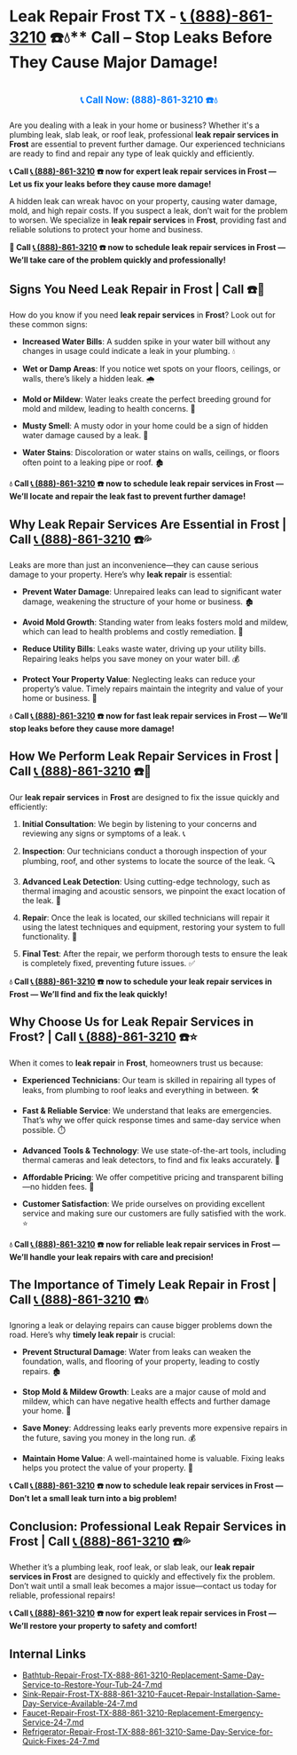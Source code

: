 # Leak Repair Frost TX - [📞 (888)-861-3210](https://plumbing-texas-3210.netlify.app) ☎️💧** Call – Stop Leaks Before They Cause Major Damage!
# 

<p align="center" style="font-size: 1.2em; font-weight: bold; margin: 20px 0;">
  <a href="https://plumbing-texas-3210.netlify.app" target="_blank" style="color: #007BFF; text-decoration: none;">📞 Call Now: (888)-861-3210 ☎️💧</a>
</p>

Are you dealing with a leak in your home or business? Whether it's a plumbing leak, slab leak, or roof leak, professional **leak repair services in Frost** are essential to prevent further damage. Our experienced technicians are ready to find and repair any type of leak quickly and efficiently.

**📞 Call [📞 (888)-861-3210](https://plumbing-texas-3210.netlify.app) ☎️ now for expert leak repair services in Frost — Let us fix your leaks before they cause more damage!**

A hidden leak can wreak havoc on your property, causing water damage, mold, and high repair costs. If you suspect a leak, don’t wait for the problem to worsen. We specialize in **leak repair services** in **Frost**, providing fast and reliable solutions to protect your home and business.

**🚨 Call [📞 (888)-861-3210](https://plumbing-texas-3210.netlify.app) ☎️ now to schedule leak repair services in Frost — We’ll take care of the problem quickly and professionally!**

## **Signs You Need Leak Repair in Frost | Call  ☎️🔧**

How do you know if you need **leak repair services** in **Frost**? Look out for these common signs:

- **Increased Water Bills**: A sudden spike in your water bill without any changes in usage could indicate a leak in your plumbing. 💧

- **Wet or Damp Areas**: If you notice wet spots on your floors, ceilings, or walls, there’s likely a hidden leak. 🌧️

- **Mold or Mildew**: Water leaks create the perfect breeding ground for mold and mildew, leading to health concerns. 🌱

- **Musty Smell**: A musty odor in your home could be a sign of hidden water damage caused by a leak. 🤧

- **Water Stains**: Discoloration or water stains on walls, ceilings, or floors often point to a leaking pipe or roof. 🏚️

**💧 Call [📞 (888)-861-3210](https://plumbing-texas-3210.netlify.app) ☎️ now to schedule leak repair services in Frost — We’ll locate and repair the leak fast to prevent further damage!**

## **Why Leak Repair Services Are Essential in Frost | Call [📞 (888)-861-3210](https://plumbing-texas-3210.netlify.app) ☎️💦**

Leaks are more than just an inconvenience—they can cause serious damage to your property. Here’s why **leak repair** is essential:

- **Prevent Water Damage**: Unrepaired leaks can lead to significant water damage, weakening the structure of your home or business. 🏚️

- **Avoid Mold Growth**: Standing water from leaks fosters mold and mildew, which can lead to health problems and costly remediation. 🌱

- **Reduce Utility Bills**: Leaks waste water, driving up your utility bills. Repairing leaks helps you save money on your water bill. 💰

- **Protect Your Property Value**: Neglecting leaks can reduce your property’s value. Timely repairs maintain the integrity and value of your home or business. 🏡

**💧 Call [📞 (888)-861-3210](https://plumbing-texas-3210.netlify.app) ☎️ now for fast leak repair services in Frost — We’ll stop leaks before they cause more damage!**

## **How We Perform Leak Repair Services in Frost | Call [📞 (888)-861-3210](https://plumbing-texas-3210.netlify.app) ☎️🔧**

Our **leak repair services** in **Frost** are designed to fix the issue quickly and efficiently:

1. **Initial Consultation**: We begin by listening to your concerns and reviewing any signs or symptoms of a leak. 📞

2. **Inspection**: Our technicians conduct a thorough inspection of your plumbing, roof, and other systems to locate the source of the leak. 🔍

3. **Advanced Leak Detection**: Using cutting-edge technology, such as thermal imaging and acoustic sensors, we pinpoint the exact location of the leak. 🧪

4. **Repair**: Once the leak is located, our skilled technicians will repair it using the latest techniques and equipment, restoring your system to full functionality. 🔧

5. **Final Test**: After the repair, we perform thorough tests to ensure the leak is completely fixed, preventing future issues. ✅

**💧 Call [📞 (888)-861-3210](https://plumbing-texas-3210.netlify.app) ☎️ now to schedule your leak repair services in Frost — We’ll find and fix the leak quickly!**

## **Why Choose Us for Leak Repair Services in Frost? | Call [📞 (888)-861-3210](https://plumbing-texas-3210.netlify.app) ☎️⭐**

When it comes to **leak repair** in **Frost**, homeowners trust us because:

- **Experienced Technicians**: Our team is skilled in repairing all types of leaks, from plumbing to roof leaks and everything in between. 🛠️

- **Fast & Reliable Service**: We understand that leaks are emergencies. That’s why we offer quick response times and same-day service when possible. ⏱️

- **Advanced Tools & Technology**: We use state-of-the-art tools, including thermal cameras and leak detectors, to find and fix leaks accurately. 🔬

- **Affordable Pricing**: We offer competitive pricing and transparent billing—no hidden fees. 💸

- **Customer Satisfaction**: We pride ourselves on providing excellent service and making sure our customers are fully satisfied with the work. ⭐

**💧 Call [📞 (888)-861-3210](https://plumbing-texas-3210.netlify.app) ☎️ now for reliable leak repair services in Frost — We’ll handle your leak repairs with care and precision!**

## **The Importance of Timely Leak Repair in Frost | Call [📞 (888)-861-3210](https://plumbing-texas-3210.netlify.app) ☎️💧**

Ignoring a leak or delaying repairs can cause bigger problems down the road. Here’s why **timely leak repair** is crucial:

- **Prevent Structural Damage**: Water from leaks can weaken the foundation, walls, and flooring of your property, leading to costly repairs. 🏚️

- **Stop Mold & Mildew Growth**: Leaks are a major cause of mold and mildew, which can have negative health effects and further damage your home. 🌱

- **Save Money**: Addressing leaks early prevents more expensive repairs in the future, saving you money in the long run. 💰

- **Maintain Home Value**: A well-maintained home is valuable. Fixing leaks helps you protect the value of your property. 🏡

**📞 Call [📞 (888)-861-3210](https://plumbing-texas-3210.netlify.app) ☎️ now to schedule leak repair services in Frost — Don’t let a small leak turn into a big problem!**

## **Conclusion: Professional Leak Repair Services in Frost | Call [📞 (888)-861-3210](https://plumbing-texas-3210.netlify.app) ☎️💦**

Whether it’s a plumbing leak, roof leak, or slab leak, our **leak repair services in Frost** are designed to quickly and effectively fix the problem. Don’t wait until a small leak becomes a major issue—contact us today for reliable, professional repairs!

**📞 Call [📞 (888)-861-3210](https://plumbing-texas-3210.netlify.app) ☎️ now for expert leak repair services in Frost — We’ll restore your property to safety and comfort!**


## Internal Links
- [Bathtub-Repair-Frost-TX-888-861-3210-Replacement-Same-Day-Service-to-Restore-Your-Tub-24-7.md](https://github.com/allyoucaneatsushiin/plumbing-texas/blob/main/Bathtub-Repair-Frost-TX-888-861-3210-Replacement-Same-Day-Service-to-Restore-Your-Tub-24-7.md)
- [Sink-Repair-Frost-TX-888-861-3210-Faucet-Repair-Installation-Same-Day-Service-Available-24-7.md](https://github.com/allyoucaneatsushiin/plumbing-texas/blob/main/Sink-Repair-Frost-TX-888-861-3210-Faucet-Repair-Installation-Same-Day-Service-Available-24-7.md)
- [Faucet-Repair-Frost-TX-888-861-3210-Replacement-Emergency-Service-24-7.md](https://github.com/allyoucaneatsushiin/plumbing-texas/blob/main/Faucet-Repair-Frost-TX-888-861-3210-Replacement-Emergency-Service-24-7.md)
- [Refrigerator-Repair-Frost-TX-888-861-3210-Same-Day-Service-for-Quick-Fixes-24-7.md](https://github.com/allyoucaneatsushiin/plumbing-texas/blob/main/Refrigerator-Repair-Frost-TX-888-861-3210-Same-Day-Service-for-Quick-Fixes-24-7.md)
